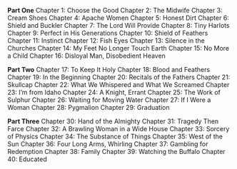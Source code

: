 **Part One**
Chapter 1: Choose the Good 
Chapter 2: The Midwife 
Chapter 3: Cream Shoes 
Chapter 4: Apache Women 
Chapter 5: Honest Dirt 
Chapter 6: Shield and Buckler 
Chapter 7: The Lord Will Provide 
Chapter 8: Tiny Harlots 
Chapter 9: Perfect in His Generations 
Chapter 10: Shield of Feathers 
Chapter 11: Instinct 
Chapter 12: Fish Eyes
Chapter 13: Silence in the Churches 
Chapter 14: My Feet No Longer Touch Earth 
Chapter 15: No More a Child 
Chapter 16: Disloyal Man, Disobedient Heaven

**Part Two** 
Chapter 17: To Keep It Holy 
Chapter 18: Blood and Feathers 
Chapter 19: In the Beginning
Chapter 20: Recitals of the Fathers 
Chapter 21: Skullcap 
Chapter 22: What We Whispered and What We Screamed 
Chapter 23: I’m from Idaho 
Chapter 24: A Knight, Errant 
Chapter 25: The Work of Sulphur 
Chapter 26: Waiting for Moving Water 
Chapter 27: If I Were a Woman 
Chapter 28: Pygmalion 
Chapter 29: Graduation

**Part Three** 
Chapter 30: Hand of the Almighty 
Chapter 31: Tragedy Then Farce 
Chapter 32: A Brawling Woman in a Wide House 
Chapter 33: Sorcery of Physics 
Chapter 34: The Substance of Things 
Chapter 35: West of the Sun 
Chapter 36: Four Long Arms, Whirling 
Chapter 37: Gambling for Redemption 
Chapter 38: Family 
Chapter 39: Watching the Buffalo 
Chapter 40: Educated

